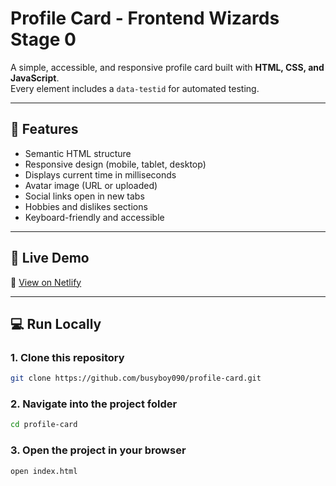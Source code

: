 # Profile Card - Frontend Wizards Stage 0

A simple, accessible, and responsive profile card built with **HTML, CSS, and JavaScript**.  
Every element includes a `data-testid` for automated testing.

---

## 🧠 Features
- Semantic HTML structure  
- Responsive design (mobile, tablet, desktop)  
- Displays current time in milliseconds  
- Avatar image (URL or uploaded)  
- Social links open in new tabs  
- Hobbies and dislikes sections  
- Keyboard-friendly and accessible

---

## 🚀 Live Demo
🔗 [View on Netlify](https://profile-card-stage-zero.netlify.app)

---

## 💻 Run Locally

### 1. Clone this repository
```bash
git clone https://github.com/busyboy090/profile-card.git
```

### 2. Navigate into the project folder
```bash
cd profile-card
```

### 3. Open the project in your browser
```bash
open index.html
```
